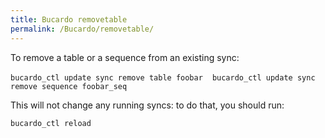 ```yaml
---
title: Bucardo removetable
permalink: /Bucardo/removetable/
---
```


To remove a table or a sequence from an existing sync:

` bucardo_ctl update sync `<syncname>` remove table foobar`
` `
` bucardo_ctl update sync `<syncname>` remove sequence foobar_seq`

This will not change any running syncs: to do that, you should run:

` bucardo_ctl reload `<syncname>

